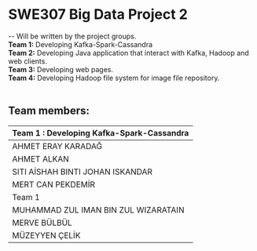 # SWE307 Big Data Project 2
--
Will be written by the project groups.<br>
**Team 1:** Developing Kafka-Spark-Cassandra <br>
**Team 2:** Developing Java application that interact with Kafka, Hadoop and web clients.<br>
**Team 3:** Developing web pages.<br>
**Team 4:** Developing Hadoop file system for image file repository. <br>
<br>
## Team members:
|Team 1 : Developing Kafka-Spark-Cassandra|
|---|
| AHMET ERAY KARADAĞ |
| AHMET ALKAN |
| SITI AİSHAH BINTI JOHAN ISKANDAR|
|  MERT CAN PEKDEMİR|
| Team 1 |
| MUHAMMAD ZUL IMAN BIN ZUL WIZARATAIN |
| MERVE BÜLBÜL |
| MÜZEYYEN ÇELİK |
